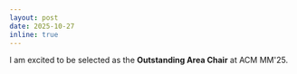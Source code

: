 ```yaml
---
layout: post
date: 2025-10-27
inline: true
---
```

I am excited to be selected as the **Outstanding Area Chair** at ACM MM'25.